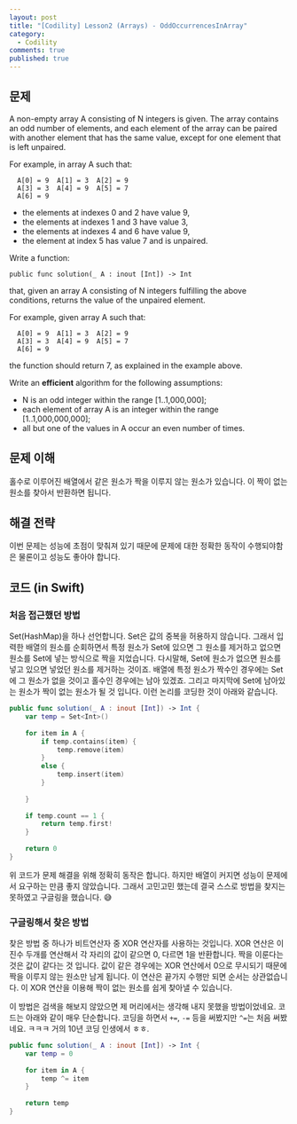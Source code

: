 ```yaml
---
layout: post
title: "[Codility] Lesson2 (Arrays) - OddOccurrencesInArray"
category: 
  - Codility
comments: true
published: true
---
```


## 문제
A non-empty array A consisting of N integers is given. The array contains an odd number of elements, and each element of the array can be paired with another element that has the same value, except for one element that is left unpaired.

For example, in array A such that:

```
  A[0] = 9  A[1] = 3  A[2] = 9
  A[3] = 3  A[4] = 9  A[5] = 7
  A[6] = 9
```

- the elements at indexes 0 and 2 have value 9,
- the elements at indexes 1 and 3 have value 3,
- the elements at indexes 4 and 6 have value 9,
- the element at index 5 has value 7 and is unpaired.

Write a function:

`
public func solution(_ A : inout [Int]) -> Int
`

that, given an array A consisting of N integers fulfilling the above conditions, returns the value of the unpaired element.

For example, given array A such that:

```
  A[0] = 9  A[1] = 3  A[2] = 9
  A[3] = 3  A[4] = 9  A[5] = 7
  A[6] = 9
```
  
the function should return 7, as explained in the example above.

Write an **efficient** algorithm for the following assumptions:

- N is an odd integer within the range [1..1,000,000];
- each element of array A is an integer within the range [1..1,000,000,000];
- all but one of the values in A occur an even number of times.


## 문제 이해
홀수로 이루어진 배열에서 같은 원소가 짝을 이루지 않는 원소가 있습니다. 이 짝이 없는 원소를 찾아서 반환하면 됩니다. 

## 해결 전략
이번 문제는 성능에 초점이 맞춰져 있기 때문에 문제에 대한 정확한 동작이 수행되야함은 물론이고 성능도 좋아야 합니다.


## 코드 (in Swift)

### 처음 접근했던 방법
Set(HashMap)을 하나 선언합니다. Set은 값의 중복을 허용하지 않습니다. 그래서 입력한 배열의 원소를 순회하면서 특정 원소가 Set에 있으면 그 원소를 제거하고 없으면 원소를 Set에 넣는 방식으로 짝을 지었습니다.
다시말해, Set에 원소가 없으면 원소를 넣고 있으면 넣었던 원소를 제거하는 것이죠. 배열에 특정 원소가 짝수인 경우에는 Set에 그 원소가 없을 것이고 홀수인 경우에는 남아 있겠죠. 그리고 마지막에 Set에 남아있는 원소가 짝이 없는 원소가 될 것 입니다. 이런 논리를 코딩한 것이 아래와 같습니다.

```swift
public func solution(_ A : inout [Int]) -> Int {
    var temp = Set<Int>()
    
    for item in A {
        if temp.contains(item) {
            temp.remove(item)
        }
        else {
            temp.insert(item)
        }
        
    }
    
    if temp.count == 1 {
        return temp.first!
    }
    
    return 0
}
```
위 코드가 문제 해결을 위해 정확히 동작은 합니다. 하지만 배열이 커지면 성능이 문제에서 요구하는 만큼 좋지 않았습니다. 그래서 고민고민 했는데 결국 스스로 방법을 찾지는 못하였고 구글링을 했습니다. 😅

### 구글링해서 찾은 방법
찾은 방법 중 하나가 비트연산자 중 XOR 연산자를 사용하는 것입니다. XOR 연산은 이진수 두개를 연산해서 각 자리의 값이 같으면 0, 다르면 1을 반환합니다. 짝을 이룬다는 것은 값이 같다는 것 입니다. 값이 같은 경우에는 XOR 연산에서 0으로 무시되기 때문에 짝을 이루지 않는 원소만 남게 됩니다. 이 연산은 끝가지 수행만 되면 순서는 상관없습니다. 이 XOR 연산을 이용해 짝이 없는 원소를 쉽게 찾아낼 수 있습니다. 

이 방법은 검색을 해보지 않았으면 제 머리에서는 생각해 내지 못했을 방법이었네요. 코드는 아래와 같이 매우 단순합니다. 코딩을 하면서 `+=`, `-=` 등을 써봤지만 `^=`는 처음 써봤네요. ㅋㅋㅋ 거의 10년 코딩 인생에서 ㅎㅎ. 

```swift
public func solution(_ A : inout [Int]) -> Int {
    var temp = 0
    
    for item in A {
        temp ^= item
    }
    
    return temp
}
```